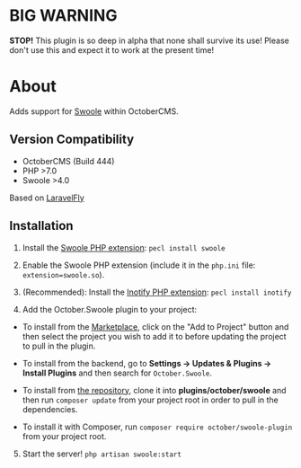 # BIG WARNING

**STOP!** This plugin is so deep in alpha that none shall survive its use! Please don't use this and expect it to work at the present time!

# About

Adds support for [Swoole](https://www.swoole.co.uk/) within OctoberCMS.

## Version Compatibility

- OctoberCMS (Build 444)
- PHP >7.0
- Swoole >4.0

Based on [LaravelFly](https://github.com/scil/LaravelFly)

## Installation

1. Install the [Swoole PHP extension](http://php.net/manual/en/book.swoole.php): `pecl install swoole`

2. Enable the Swoole PHP extension (include it in the `php.ini` file: `extension=swoole.so`).

3. (Recommended): Install the [Inotify PHP extension](http://php.net/manual/en/book.inotify.php): `pecl install inotify`

4. Add the October.Swoole plugin to your project:

- To install from the [Marketplace](https://octobercms.com/plugin/october-swoole), click on the "Add to Project" button and then select the project you wish to add it to before updating the project to pull in the plugin.

- To install from the backend, go to **Settings -> Updates & Plugins -> Install Plugins** and then search for `October.Swoole`.

- To install from [the repository](https://github.com/octoberrain/swoole-plugin), clone it into **plugins/october/swoole** and then run `composer update` from your project root in order to pull in the dependencies.

- To install it with Composer, run `composer require october/swoole-plugin` from your project root.

5. Start the server! `php artisan swoole:start`
